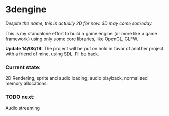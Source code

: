 # 3dengine
*Despite the name, this is actually 2D for now. 3D may come someday.*

This is my standalone effort to build a game engine (or more like a game framework) using only some core libraries, like OpenGL, GLFW.

**Update 14/08/19:**
The project will be put on hold in favor of another project with a friend of mine, using SDL. I'll be back.

### Current state:
2D Rendering, sprite and audio loading, audio playback, normalized memory allocations.

### TODO next:
Audio streaming
